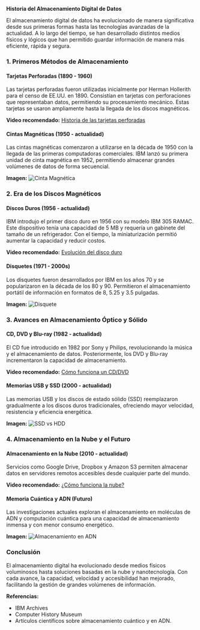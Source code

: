 **Historia del Almacenamiento Digital de Datos**

El almacenamiento digital de datos ha evolucionado de manera significativa desde sus primeras formas hasta las tecnologías avanzadas de la actualidad. A lo largo del tiempo, se han desarrollado distintos medios físicos y lógicos que han permitido guardar información de manera más eficiente, rápida y segura.

### **1. Primeros Métodos de Almacenamiento**

#### **Tarjetas Perforadas (1890 - 1960)**
Las tarjetas perforadas fueron utilizadas inicialmente por Herman Hollerith para el censo de EE.UU. en 1890. Consistían en tarjetas con perforaciones que representaban datos, permitiendo su procesamiento mecánico. Estas tarjetas se usaron ampliamente hasta la llegada de los discos magnéticos.

**Video recomendado:** [Historia de las tarjetas perforadas](https://www.youtube.com/watch?v=XXXXXXX)

#### **Cintas Magnéticas (1950 - actualidad)**
Las cintas magnéticas comenzaron a utilizarse en la década de 1950 con la llegada de las primeras computadoras comerciales. IBM lanzó su primera unidad de cinta magnética en 1952, permitiendo almacenar grandes volúmenes de datos de forma secuencial.

**Imagen:** ![Cinta Magnética](https://www.example.com/cinta_magnetica.jpg)

### **2. Era de los Discos Magnéticos**

#### **Discos Duros (1956 - actualidad)**
IBM introdujo el primer disco duro en 1956 con su modelo IBM 305 RAMAC. Este dispositivo tenía una capacidad de 5 MB y requería un gabinete del tamaño de un refrigerador. Con el tiempo, la miniaturización permitió aumentar la capacidad y reducir costos.

**Video recomendado:** [Evolución del disco duro](https://www.youtube.com/watch?v=XXXXXXX)

#### **Disquetes (1971 - 2000s)**
Los disquetes fueron desarrollados por IBM en los años 70 y se popularizaron en la década de los 80 y 90. Permitieron el almacenamiento portátil de información en formatos de 8, 5.25 y 3.5 pulgadas.

**Imagen:** ![Disquete](https://www.example.com/disquete.jpg)

### **3. Avances en Almacenamiento Óptico y Sólido**

#### **CD, DVD y Blu-ray (1982 - actualidad)**
El CD fue introducido en 1982 por Sony y Philips, revolucionando la música y el almacenamiento de datos. Posteriormente, los DVD y Blu-ray incrementaron la capacidad de almacenamiento.

**Video recomendado:** [Cómo funciona un CD/DVD](https://www.youtube.com/watch?v=XXXXXXX)

#### **Memorias USB y SSD (2000 - actualidad)**
Las memorias USB y los discos de estado sólido (SSD) reemplazaron gradualmente a los discos duros tradicionales, ofreciendo mayor velocidad, resistencia y eficiencia energética.

**Imagen:** ![SSD vs HDD](https://www.example.com/ssd_vs_hdd.jpg)

### **4. Almacenamiento en la Nube y el Futuro**

#### **Almacenamiento en la Nube (2010 - actualidad)**
Servicios como Google Drive, Dropbox y Amazon S3 permiten almacenar datos en servidores remotos accesibles desde cualquier parte del mundo.

**Video recomendado:** [¿Cómo funciona la nube?](https://www.youtube.com/watch?v=XXXXXXX)

#### **Memoria Cuántica y ADN (Futuro)**
Las investigaciones actuales exploran el almacenamiento en moléculas de ADN y computación cuántica para una capacidad de almacenamiento inmensa y con menor consumo energético.

**Imagen:** ![Almacenamiento en ADN](https://www.example.com/almacenamiento_adn.jpg)

### **Conclusión**
El almacenamiento digital ha evolucionado desde medios físicos voluminosos hasta soluciones basadas en la nube y nanotecnología. Con cada avance, la capacidad, velocidad y accesibilidad han mejorado, facilitando la gestión de grandes volúmenes de información.

**Referencias:**
- IBM Archives
- Computer History Museum
- Artículos científicos sobre almacenamiento cuántico y en ADN.

